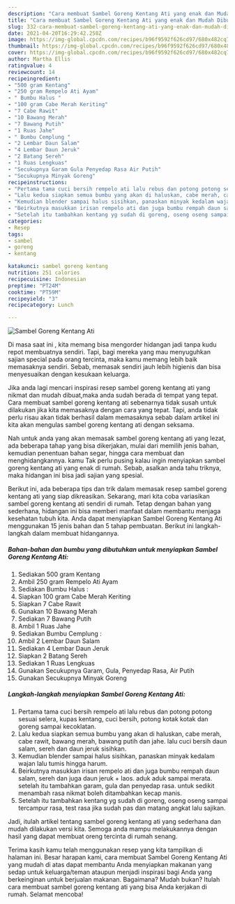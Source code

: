 ```yaml
---
description: "Cara membuat Sambel Goreng Kentang Ati yang enak dan Mudah Dibuat"
title: "Cara membuat Sambel Goreng Kentang Ati yang enak dan Mudah Dibuat"
slug: 332-cara-membuat-sambel-goreng-kentang-ati-yang-enak-dan-mudah-dibuat
date: 2021-04-20T16:29:42.258Z
image: https://img-global.cpcdn.com/recipes/b96f9592f626cd97/680x482cq70/sambel-goreng-kentang-ati-foto-resep-utama.jpg
thumbnail: https://img-global.cpcdn.com/recipes/b96f9592f626cd97/680x482cq70/sambel-goreng-kentang-ati-foto-resep-utama.jpg
cover: https://img-global.cpcdn.com/recipes/b96f9592f626cd97/680x482cq70/sambel-goreng-kentang-ati-foto-resep-utama.jpg
author: Martha Ellis
ratingvalue: 4
reviewcount: 14
recipeingredient:
- "500 gram Kentang"
- "250 gram Rempelo Ati Ayam"
- " Bumbu Halus "
- "100 gram Cabe Merah Keriting"
- "7 Cabe Rawit"
- "10 Bawang Merah"
- "7 Bawang Putih"
- "1 Ruas Jahe"
- " Bumbu Cemplung "
- "2 Lembar Daun Salam"
- "4 Lembar Daun Jeruk"
- "2 Batang Sereh"
- "1 Ruas Lengkuas"
- "Secukupnya Garam Gula Penyedap Rasa Air Putih"
- "Secukupnya Minyak Goreng"
recipeinstructions:
- "Pertama tama cuci bersih rempelo ati lalu rebus dan potong potong sesuai selera, kupas kentang, cuci bersih, potong kotak kotak dan goreng sampai kecoklatan."
- "Lalu kedua siapkan semua bumbu yang akan di haluskan, cabe merah, cabe rawit, bawang merah, bawang putih dan jahe. lalu cuci bersih daun salam, sereh dan daun jeruk sisihkan."
- "Kemudian blender sampai halus sisihkan, panaskan minyak kedalam wajan lalu tumis hingga harum."
- "Beirkutnya masukkan irisan rempelo ati dan juga bumbu rempah daun salam, sereh dan juga daun jeruk + laos. aduk aduk sampai merata. setelah itu tambahkan garam, gula dan penyedap rasa. untuk sedikit menambah rasa nikmat boleh ditambahkan kecap manis."
- "Setelah itu tambahkan kentang yg sudah di goreng, oseng oseng sampai tercampur rasa, test rasa jika sudah pas dan matang angkat lalu sajikan."
categories:
- Resep
tags:
- sambel
- goreng
- kentang

katakunci: sambel goreng kentang 
nutrition: 251 calories
recipecuisine: Indonesian
preptime: "PT24M"
cooktime: "PT59M"
recipeyield: "3"
recipecategory: Lunch

---
```



![Sambel Goreng Kentang Ati](https://img-global.cpcdn.com/recipes/b96f9592f626cd97/680x482cq70/sambel-goreng-kentang-ati-foto-resep-utama.jpg)

Di masa  saat ini , kita memang bisa mengorder hidangan jadi tanpa kudu repot membuatnya sendiri. Tapi, bagi mereka yang mau menyuguhkan sajian special pada orang tercinta, maka kamu memang lebih baik memasaknya sendiri. Sebab, memasak sendiri jauh lebih higienis dan bisa menyesuaikan dengan kesukaan keluarga.

Jika anda lagi mencari inspirasi resep sambel goreng kentang ati yang nikmat dan mudah dibuat,maka anda sudah berada di tempat yang tepat. Cara membuat sambel goreng kentang ati  sebenarnya tidak susah untuk dilakukan jika kita memasaknya dengan cara yang tepat. Tapi, anda tidak perlu risau akan tidak berhasil dalam memasaknya 
sebab dalam artikel ini kita akan mengulas sambel goreng kentang ati dengan seksama.  



Nah untuk anda yang akan memasak sambel goreng kentang ati yang lezat, ada beberapa tahap yang bisa dikerjakan, mulai dari memilih jenis bahan, kemudian penentuan bahan segar, hingga cara membuat dan menghidangkannya. kamu Tak perlu pusing kalau ingin menyiapkan sambel goreng kentang ati yang enak di rumah. Sebab, asalkan anda  tahu triknya, maka hidangan ini bisa jadi sajian yang spesial.

Berikut ini, ada beberapa tips dan trik dalam memasak resep sambel goreng kentang ati yang siap dikreasikan. Sekarang, mari kita coba variasikan sambel goreng kentang ati sendiri di rumah. Tetap dengan bahan yang sederhana, hidangan ini bisa memberi manfaat dalam membantu menjaga kesehatan tubuh kita. Anda dapat menyiapkan Sambel Goreng Kentang Ati menggunakan 15 jenis bahan dan 5 tahap pembuatan. Berikut ini langkah-langkah dalam membuat hidangannya.

<!--inarticleads1-->

##### Bahan-bahan dan bumbu yang dibutuhkan untuk menyiapkan Sambel Goreng Kentang Ati:

1. Sediakan 500 gram Kentang
1. Ambil 250 gram Rempelo Ati Ayam
1. Sediakan  Bumbu Halus :
1. Siapkan 100 gram Cabe Merah Keriting
1. Siapkan 7 Cabe Rawit
1. Gunakan 10 Bawang Merah
1. Sediakan 7 Bawang Putih
1. Ambil 1 Ruas Jahe
1. Sediakan  Bumbu Cemplung :
1. Ambil 2 Lembar Daun Salam
1. Sediakan 4 Lembar Daun Jeruk
1. Siapkan 2 Batang Sereh
1. Sediakan 1 Ruas Lengkuas
1. Gunakan Secukupnya Garam, Gula, Penyedap Rasa, Air Putih
1. Gunakan Secukupnya Minyak Goreng




<!--inarticleads2-->

##### Langkah-langkah menyiapkan Sambel Goreng Kentang Ati:

1. Pertama tama cuci bersih rempelo ati lalu rebus dan potong potong sesuai selera, kupas kentang, cuci bersih, potong kotak kotak dan goreng sampai kecoklatan.
1. Lalu kedua siapkan semua bumbu yang akan di haluskan, cabe merah, cabe rawit, bawang merah, bawang putih dan jahe. lalu cuci bersih daun salam, sereh dan daun jeruk sisihkan.
1. Kemudian blender sampai halus sisihkan, panaskan minyak kedalam wajan lalu tumis hingga harum.
1. Beirkutnya masukkan irisan rempelo ati dan juga bumbu rempah daun salam, sereh dan juga daun jeruk + laos. aduk aduk sampai merata. setelah itu tambahkan garam, gula dan penyedap rasa. untuk sedikit menambah rasa nikmat boleh ditambahkan kecap manis.
1. Setelah itu tambahkan kentang yg sudah di goreng, oseng oseng sampai tercampur rasa, test rasa jika sudah pas dan matang angkat lalu sajikan.




Jadi, itulah artikel tentang  sambel goreng kentang ati  yang sederhana dan mudah dilakukan versi kita. Semoga anda mampu melakukannya dengan hasil yang dapat membuat oreng tercinta di rumah senang. 

Terima kasih kamu telah menggunakan resep yang kita tampilkan di halaman ini. Besar harapan kami, cara membuat  Sambel Goreng Kentang Ati yang mudah di atas dapat membantu Anda menyiapkan makanan yang sedap untuk keluarga/teman ataupun menjadi inspirasi bagi Anda yang berkeinginan untuk berjualan makanan. Bagaimana? Mudah bukan? Itulah cara membuat sambel goreng kentang ati yang bisa Anda kerjakan di rumah. Selamat mencoba!

